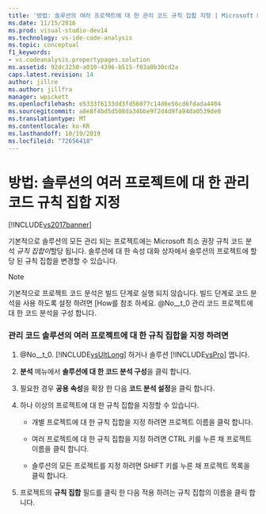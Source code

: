 ```yaml
---
title: '방법: 솔루션의 여러 프로젝트에 대 한 관리 코드 규칙 집합 지정 | Microsoft Docs'
ms.date: 11/15/2016
ms.prod: visual-studio-dev14
ms.technology: vs-ide-code-analysis
ms.topic: conceptual
f1_keywords:
- vs.codeanalysis.propertypages.solution
ms.assetid: 92dc3250-a010-4396-b515-f03a0b30cd2a
caps.latest.revision: 14
author: jillre
ms.author: jillfra
manager: wpickett
ms.openlocfilehash: e5333f6133dd3fd56077c14d6e56cd6fdada4404
ms.sourcegitcommit: a8e8f4bd5d508da34bbe9f2d4d9fa94da0539de0
ms.translationtype: MT
ms.contentlocale: ko-KR
ms.lasthandoff: 10/19/2019
ms.locfileid: "72656418"
---
```

# <a name="how-to-specify-managed-code-rule-sets-for-multiple-projects-in-a-solution"></a>방법: 솔루션의 여러 프로젝트에 대 한 관리 코드 규칙 집합 지정
[!INCLUDE[vs2017banner](../includes/vs2017banner.md)]

기본적으로 솔루션의 모든 관리 되는 프로젝트에는 Microsoft 최소 권장 규칙 코드 분석 *규칙 집합이*할당 됩니다. 솔루션에 대 한 속성 대화 상자에서 솔루션의 프로젝트에 할당 된 규칙 집합을 변경할 수 있습니다.

> [!NOTE]
> 기본적으로 프로젝트 코드 분석은 빌드 단계로 실행 되지 않습니다. 빌드 단계로 코드 분석을 사용 하도록 설정 하려면 [How를 참조 하세요. @No__t_0 관리 코드 프로젝트에 대 한 코드 분석을 구성 합니다.

### <a name="to-specify-a-rule-set-for-multiple-projects-in-a-managed-code--solution"></a>관리 코드 솔루션의 여러 프로젝트에 대 한 규칙 집합을 지정 하려면

1. @No__t_0. [!INCLUDE[vsUltLong](../includes/vsultlong-md.md)] 하거나 솔루션 [!INCLUDE[vsPro](../includes/vspro-md.md)] 엽니다.

2. **분석** 메뉴에서 **솔루션에 대 한 코드 분석 구성**을 클릭 합니다.

3. 필요한 경우 **공용 속성**을 확장 한 다음 **코드 분석 설정**을 클릭 합니다.

4. 하나 이상의 프로젝트에 대 한 규칙 집합을 지정할 수 있습니다.

    - 개별 프로젝트에 대 한 규칙 집합을 지정 하려면 프로젝트 이름을 클릭 합니다.

    - 여러 프로젝트에 대 한 규칙 집합을 지정 하려면 CTRL 키를 누른 채 프로젝트 이름을 클릭 합니다.

    - 솔루션의 모든 프로젝트를 지정 하려면 SHIFT 키를 누른 채 프로젝트 목록을 클릭 합니다.

5. 프로젝트의 **규칙 집합** 필드를 클릭 한 다음 적용 하려는 규칙 집합의 이름을 클릭 합니다.
